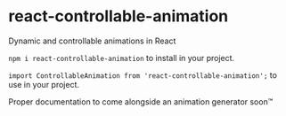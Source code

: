# react-controllable-animation
Dynamic and controllable animations in React

`npm i react-controllable-animation` to install in your project.

`import ControllableAnimation from 'react-controllable-animation';` to use in your project.

Proper documentation to come alongside an animation generator soon&#8482; 
